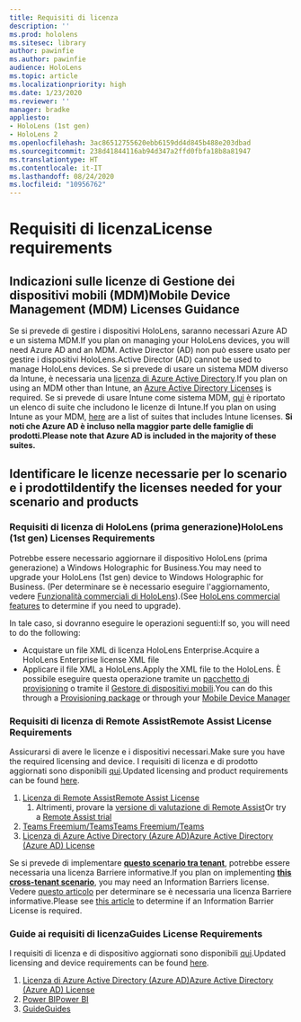 ```yaml
---
title: Requisiti di licenza
description: ''
ms.prod: hololens
ms.sitesec: library
author: pawinfie
ms.author: pawinfie
audience: HoloLens
ms.topic: article
ms.localizationpriority: high
ms.date: 1/23/2020
ms.reviewer: ''
manager: bradke
appliesto:
- HoloLens (1st gen)
- HoloLens 2
ms.openlocfilehash: 3ac86512755620ebb6159dd4d845b488e203dbad
ms.sourcegitcommit: 238d41844116ab94d347a2ffd0fbfa18b8a81947
ms.translationtype: HT
ms.contentlocale: it-IT
ms.lasthandoff: 08/24/2020
ms.locfileid: "10956762"
---
```

# <span data-ttu-id="a7a56-102">Requisiti di licenza</span><span class="sxs-lookup"><span data-stu-id="a7a56-102">License requirements</span></span>

## <span data-ttu-id="a7a56-103">Indicazioni sulle licenze di Gestione dei dispositivi mobili (MDM)</span><span class="sxs-lookup"><span data-stu-id="a7a56-103">Mobile Device Management (MDM) Licenses Guidance</span></span>

<span data-ttu-id="a7a56-104">Se si prevede di gestire i dispositivi HoloLens, saranno necessari Azure AD e un sistema MDM.</span><span class="sxs-lookup"><span data-stu-id="a7a56-104">If you plan on managing your HoloLens devices, you will need Azure AD and an MDM.</span></span> <span data-ttu-id="a7a56-105">Active Director (AD) non può essere usato per gestire i dispositivi HoloLens.</span><span class="sxs-lookup"><span data-stu-id="a7a56-105">Active Director (AD) cannot be used to manage HoloLens devices.</span></span>
<span data-ttu-id="a7a56-106">Se si prevede di usare un sistema MDM diverso da Intune, è necessaria una [licenza di Azure Active Directory](https://docs.microsoft.com/azure/active-directory/fundamentals/active-directory-whatis).</span><span class="sxs-lookup"><span data-stu-id="a7a56-106">If you plan on using an MDM other than Intune, an [Azure Active Directory Licenses](https://docs.microsoft.com/azure/active-directory/fundamentals/active-directory-whatis) is required.</span></span>
<span data-ttu-id="a7a56-107">Se si prevede di usare Intune come sistema MDM, [qui](https://docs.microsoft.com/intune/fundamentals/licenses) è riportato un elenco di suite che includono le licenze di Intune.</span><span class="sxs-lookup"><span data-stu-id="a7a56-107">If you plan on using Intune as your MDM,  [here](https://docs.microsoft.com/intune/fundamentals/licenses) are a list of suites that includes Intune licenses.</span></span> **<span data-ttu-id="a7a56-108">Si noti che Azure AD è incluso nella maggior parte delle famiglie di prodotti.</span><span class="sxs-lookup"><span data-stu-id="a7a56-108">Please note that Azure AD is included in the majority of these suites.</span></span>**

## <span data-ttu-id="a7a56-109">Identificare le licenze necessarie per lo scenario e i prodotti</span><span class="sxs-lookup"><span data-stu-id="a7a56-109">Identify the licenses needed for your scenario and products</span></span>

### <span data-ttu-id="a7a56-110">Requisiti di licenza di HoloLens (prima generazione)</span><span class="sxs-lookup"><span data-stu-id="a7a56-110">HoloLens (1st gen) Licenses Requirements</span></span>

<span data-ttu-id="a7a56-111">Potrebbe essere necessario aggiornare il dispositivo HoloLens (prima generazione) a Windows Holographic for Business.</span><span class="sxs-lookup"><span data-stu-id="a7a56-111">You may need to upgrade your HoloLens (1st gen) device to Windows Holographic for Business.</span></span> <span data-ttu-id="a7a56-112">(Per determinare se è necessario eseguire l'aggiornamento, vedere [Funzionalità commerciali di HoloLens](holoLens-commercial-features.md#feature-comparison-between-editions)).</span><span class="sxs-lookup"><span data-stu-id="a7a56-112">(See [HoloLens commercial features](holoLens-commercial-features.md#feature-comparison-between-editions) to determine if you need to upgrade).</span></span>

 <span data-ttu-id="a7a56-113">In tale caso, si dovranno eseguire le operazioni seguenti:</span><span class="sxs-lookup"><span data-stu-id="a7a56-113">If so, you will need to do the following:</span></span>

- <span data-ttu-id="a7a56-114">Acquistare un file XML di licenza HoloLens Enterprise.</span><span class="sxs-lookup"><span data-stu-id="a7a56-114">Acquire a HoloLens Enterprise license XML file</span></span>
- <span data-ttu-id="a7a56-115">Applicare il file XML a HoloLens.</span><span class="sxs-lookup"><span data-stu-id="a7a56-115">Apply the XML file to the HoloLens.</span></span> <span data-ttu-id="a7a56-116">È possibile eseguire questa operazione tramite un [pacchetto di provisioning](hololens-provisioning.md) o tramite il [Gestore di dispositivi mobili](https://docs.microsoft.com/intune/configuration/holographic-upgrade).</span><span class="sxs-lookup"><span data-stu-id="a7a56-116">You can do this through a [Provisioning package](hololens-provisioning.md) or through your [Mobile Device Manager](https://docs.microsoft.com/intune/configuration/holographic-upgrade)</span></span>

### <span data-ttu-id="a7a56-117">Requisiti di licenza di Remote Assist</span><span class="sxs-lookup"><span data-stu-id="a7a56-117">Remote Assist License Requirements</span></span>

<span data-ttu-id="a7a56-118">Assicurarsi di avere le licenze e i dispositivi necessari.</span><span class="sxs-lookup"><span data-stu-id="a7a56-118">Make sure you have the required licensing and device.</span></span> <span data-ttu-id="a7a56-119">I requisiti di licenza e di prodotto aggiornati sono disponibili [qui](https://docs.microsoft.com/dynamics365/mixed-reality/remote-assist/requirements).</span><span class="sxs-lookup"><span data-stu-id="a7a56-119">Updated licensing and product requirements can be found [here](https://docs.microsoft.com/dynamics365/mixed-reality/remote-assist/requirements).</span></span>

1. [<span data-ttu-id="a7a56-120">Licenza di Remote Assist</span><span class="sxs-lookup"><span data-stu-id="a7a56-120">Remote Assist License</span></span>](https://docs.microsoft.com/dynamics365/mixed-reality/remote-assist/buy-and-deploy-remote-assist)
    1. <span data-ttu-id="a7a56-121">Altrimenti, provare la [versione di valutazione di Remote Assist](https://docs.microsoft.com/dynamics365/mixed-reality/remote-assist/try-remote-assist)</span><span class="sxs-lookup"><span data-stu-id="a7a56-121">Or try a [Remote Assist trial](https://docs.microsoft.com/dynamics365/mixed-reality/remote-assist/try-remote-assist)</span></span>
1. [<span data-ttu-id="a7a56-122">Teams Freemium/Teams</span><span class="sxs-lookup"><span data-stu-id="a7a56-122">Teams Freemium/Teams</span></span>](https://products.office.com/microsoft-teams/free)
1. [<span data-ttu-id="a7a56-123">Licenza di Azure Active Directory (Azure AD)</span><span class="sxs-lookup"><span data-stu-id="a7a56-123">Azure Active Directory (Azure AD) License</span></span>](https://docs.microsoft.com/azure/active-directory/fundamentals/active-directory-whatis)

<span data-ttu-id="a7a56-124">Se si prevede di implementare **[questo scenario tra tenant](https://docs.microsoft.com/dynamics365/mixed-reality/remote-assist/cross-tenant-overview#scenario-2-leasing-services-to-other-tenants)**, potrebbe essere necessaria una licenza Barriere informative.</span><span class="sxs-lookup"><span data-stu-id="a7a56-124">If you plan on implementing **[this cross-tenant scenario](https://docs.microsoft.com/dynamics365/mixed-reality/remote-assist/cross-tenant-overview#scenario-2-leasing-services-to-other-tenants)**, you may need an Information Barriers license.</span></span> <span data-ttu-id="a7a56-125">Vedere [questo articolo](https://docs.microsoft.com/dynamics365/mixed-reality/remote-assist/cross-tenant-licensing-implementation#step-1-determine-if-information-barriers-are-necessary) per determinare se è necessaria una licenza Barriere informative.</span><span class="sxs-lookup"><span data-stu-id="a7a56-125">Please see [this article](https://docs.microsoft.com/dynamics365/mixed-reality/remote-assist/cross-tenant-licensing-implementation#step-1-determine-if-information-barriers-are-necessary) to determine if an Information Barrier License is required.</span></span>

### <span data-ttu-id="a7a56-126">Guide ai requisiti di licenza</span><span class="sxs-lookup"><span data-stu-id="a7a56-126">Guides License Requirements</span></span>

<span data-ttu-id="a7a56-127">I requisiti di licenza e di dispositivo aggiornati sono disponibili [qui](https://docs.microsoft.com/dynamics365/mixed-reality/guides/requirements).</span><span class="sxs-lookup"><span data-stu-id="a7a56-127">Updated licensing and device requirements can be found [here](https://docs.microsoft.com/dynamics365/mixed-reality/guides/requirements).</span></span>

1. [<span data-ttu-id="a7a56-128">Licenza di Azure Active Directory (Azure AD)</span><span class="sxs-lookup"><span data-stu-id="a7a56-128">Azure Active Directory (Azure AD) License</span></span>](https://docs.microsoft.com/azure/active-directory/fundamentals/active-directory-whatis)
1. [<span data-ttu-id="a7a56-129">Power BI</span><span class="sxs-lookup"><span data-stu-id="a7a56-129">Power BI</span></span>](https://powerbi.microsoft.com/desktop/)
1. [<span data-ttu-id="a7a56-130">Guide</span><span class="sxs-lookup"><span data-stu-id="a7a56-130">Guides</span></span>](https://docs.microsoft.com/dynamics365/mixed-reality/guides/setup)
